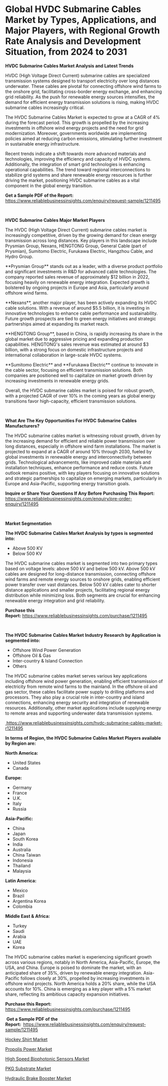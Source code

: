 <p><h1>Global HVDC Submarine Cables Market by Types, Applications, and Major Players, with Regional Growth Rate Analysis and Development Situation, from 2024 to 2031</h1></p><p><strong>HVDC Submarine Cables Market Analysis and Latest Trends</strong></p>
<p><p>HVDC (High Voltage Direct Current) submarine cables are specialized transmission systems designed to transport electricity over long distances underwater. These cables are pivotal for connecting offshore wind farms to the onshore grid, facilitating cross-border energy exchange, and enhancing grid reliability. As the push for renewable energy sources intensifies, the demand for efficient energy transmission solutions is rising, making HVDC submarine cables increasingly critical.</p><p>The HVDC Submarine Cables Market is expected to grow at a CAGR of 4% during the forecast period. This growth is propelled by the increasing investments in offshore wind energy projects and the need for grid modernization. Moreover, governments worldwide are implementing policies aimed at reducing carbon emissions, stimulating further investment in sustainable energy infrastructure.</p><p>Recent trends indicate a shift towards more advanced materials and technologies, improving the efficiency and capacity of HVDC systems. Additionally, the integration of smart grid technologies is enhancing operational capabilities. The trend toward regional interconnections to stabilize grid systems and share renewable energy resources is further driving the market, positioning HVDC submarine cables as a vital component in the global energy transition.</p></p>
<p><strong>Get a Sample PDF of the Report:&nbsp;</strong> <a href="https://www.reliablebusinessinsights.com/enquiry/request-sample/1211495?utm_campaign=1119&utm_medium=2&utm_source=Github&utm_content=ia&utm_term=05102024&utm_id=hvdc-submarine-cables">https://www.reliablebusinessinsights.com/enquiry/request-sample/1211495</a></p>
<p>&nbsp;</p>
<p><strong>HVDC Submarine Cables Major Market Players</strong></p>
<p><p>The HVDC (High Voltage Direct Current) submarine cables market is increasingly competitive, driven by the growing demand for clean energy transmission across long distances. Key players in this landscape include Prysmian Group, Nexans, HENGTONG Group, General Cable (part of Prysmian), Sumitomo Electric, Furukawa Electric, Hangzhou Cable, and Hydro Group.</p><p>**Prysmian Group** stands out as a leader, with a diverse product portfolio and significant investments in R&D for advanced cable technologies. The company reported sales revenue of approximately $12 billion in 2022, focusing heavily on renewable energy integration. Expected growth is bolstered by ongoing projects in Europe and Asia, particularly around offshore wind farms.</p><p>**Nexans**, another major player, has been actively expanding its HVDC cable solutions. With a revenue of around $5.5 billion, it is investing in innovative technologies to enhance cable performance and sustainability. Future growth prospects are tied to green energy initiatives and strategic partnerships aimed at expanding its market reach.</p><p>**HENGTONG Group**, based in China, is rapidly increasing its share in the global market due to aggressive pricing and expanding production capabilities. HENGTONG's sales revenue was estimated at around $3 billion, with a strong focus on domestic infrastructure projects and international collaboration in large-scale HVDC systems.</p><p>**Sumitomo Electric** and **Furukawa Electric** continue to innovate in the cable sector, focusing on efficient transmission solutions. Both companies are positioned well to capitalize on market growth driven by increasing investments in renewable energy grids.</p><p>Overall, the HVDC submarine cables market is poised for robust growth, with a projected CAGR of over 10% in the coming years as global energy transitions favor high-capacity, efficient transmission solutions.</p></p>
<p>&nbsp;</p>
<p><strong>What Are The Key Opportunities For HVDC Submarine Cables Manufacturers?</strong></p>
<p><p>The HVDC submarine cables market is witnessing robust growth, driven by the increasing demand for efficient and reliable power transmission over long distances, especially in offshore wind farm installations. The market is projected to expand at a CAGR of around 10% through 2030, fueled by global investments in renewable energy and interconnectivity between grids. Technological advancements, like improved cable materials and installation techniques, enhance performance and reduce costs. Future outlook remains positive, with key players focusing on innovative solutions and strategic partnerships to capitalize on emerging markets, particularly in Europe and Asia-Pacific, supporting energy transition goals.</p></p>
<p><strong>Inquire or Share Your Questions If Any Before Purchasing This Report:</strong> <a href="https://www.reliablebusinessinsights.com/enquiry/pre-order-enquiry/1211495?utm_campaign=1119&utm_medium=2&utm_source=Github&utm_content=ia&utm_term=05102024&utm_id=hvdc-submarine-cables">https://www.reliablebusinessinsights.com/enquiry/pre-order-enquiry/1211495</a></p>
<p>&nbsp;</p>
<p><strong>Market Segmentation</strong></p>
<p><strong>The HVDC Submarine Cables Market Analysis by types is segmented into:</strong></p>
<p><ul><li>Above 500 KV</li><li>Below 500 KV</li></ul></p>
<p><p>The HVDC submarine cables market is segmented into two primary types based on voltage levels: above 500 kV and below 500 kV. Above 500 kV cables are designed for long-distance transmission, connecting offshore wind farms and remote energy sources to onshore grids, enabling efficient power transfer over vast distances. Below 500 kV cables cater to shorter distance applications and smaller projects, facilitating regional energy distribution while minimizing loss. Both segments are crucial for enhancing renewable energy integration and grid reliability.</p></p>
<p><strong>Purchase this Report:&nbsp;</strong><a href="https://www.reliablebusinessinsights.com/purchase/1211495?utm_campaign=1119&utm_medium=2&utm_source=Github&utm_content=ia&utm_term=05102024&utm_id=hvdc-submarine-cables">https://www.reliablebusinessinsights.com/purchase/1211495</a></p>
<p>&nbsp;</p>
<p><strong>The HVDC Submarine Cables Market Industry Research by Application is segmented into:</strong></p>
<p><ul><li>Offshore Wind Power Generation</li><li>Offshore Oil & Gas</li><li>Inter-country & Island Connection</li><li>Others</li></ul></p>
<p><p>The HVDC submarine cables market serves various key applications including offshore wind power generation, enabling efficient transmission of electricity from remote wind farms to the mainland. In the offshore oil and gas sector, these cables facilitate power supply to drilling platforms and processors. They also play a crucial role in inter-country and island connections, enhancing energy security and integration of renewable resources. Additionally, other market applications include supplying energy to remote areas and supporting underwater data transmission systems.</p></p>
<p><a href="https://www.reliablebusinessinsights.com/hvdc-submarine-cables-market-r1211495?utm_campaign=1119&utm_medium=2&utm_source=Github&utm_content=ia&utm_term=05102024&utm_id=hvdc-submarine-cables">&nbsp;https://www.reliablebusinessinsights.com/hvdc-submarine-cables-market-r1211495</a></p>
<p><strong>In terms of Region, the HVDC Submarine Cables Market Players available by Region are:</strong></p>
<p>
    <p> <strong> North America: </strong>
        <ul>
            <li>United States</li>
            <li>Canada</li>
        </ul>
        </p> 
    <p> <strong> Europe: </strong>
        <ul>
            <li>Germany</li>
            <li>France</li>
            <li>U.K.</li>
            <li>Italy</li>
            <li>Russia</li>
        </ul>
        </p> 
    <p> <strong> Asia-Pacific: </strong>
        <ul>
            <li>China</li>
            <li>Japan</li>
            <li>South Korea</li>
            <li>India</li>
            <li>Australia</li>
            <li>China Taiwan</li>
            <li>Indonesia</li>
            <li>Thailand</li>
            <li>Malaysia</li>
        </ul>
        </p> 
    <p> <strong> Latin America: </strong>
        <ul>
            <li>Mexico</li>
            <li>Brazil</li>
            <li>Argentina Korea</li>
            <li>Colombia</li>
        </ul>
        </p> 
    <p> <strong> Middle East & Africa: </strong>
        <ul>
            <li>Turkey</li>
            <li>Saudi</li>
            <li>Arabia</li>
            <li>UAE</li>
            <li>Korea</li>
        </ul>
    </p>
    </p>
<p><p>The HVDC submarine cables market is experiencing significant growth across various regions, notably in North America, Asia-Pacific, Europe, the USA, and China. Europe is poised to dominate the market, with an anticipated share of 35%, driven by renewable energy integration. Asia-Pacific follows closely at 30%, propelled by increasing investments in offshore wind projects. North America holds a 20% share, while the USA accounts for 10%. China is emerging as a key player with a 5% market share, reflecting its ambitious capacity expansion initiatives.</p></p>
<p><strong>Purchase this Report: </strong><a href="https://www.reliablebusinessinsights.com/purchase/1211495?utm_campaign=1119&utm_medium=2&utm_source=Github&utm_content=ia&utm_term=05102024&utm_id=hvdc-submarine-cables">https://www.reliablebusinessinsights.com/purchase/1211495</a></p>
<p>&nbsp;<strong>Get a Sample PDF of the Report:&nbsp;&nbsp;</strong><a href="https://www.reliablebusinessinsights.com/enquiry/request-sample/1211495?utm_campaign=1119&utm_medium=2&utm_source=Github&utm_content=ia&utm_term=05102024&utm_id=hvdc-submarine-cables">https://www.reliablebusinessinsights.com/enquiry/request-sample/1211495</a></p>
<p><strong></strong></p>
<p><p><a href="https://www.linkedin.com/pulse/global-hockey-shirt-market-projected-grow-cagr-67-forcasted-rtyvc?utm_campaign=1119&utm_medium=2&utm_source=Github&utm_content=ia&utm_term=05102024&utm_id=hvdc-submarine-cables">Hockey Shirt Market</a></p><p><a href="https://github.com/irfadac/Market-Research-Report-List-5/blob/main/propolis-power-market.md?utm_campaign=1119&utm_medium=2&utm_source=Github&utm_content=ia&utm_term=05102024&utm_id=hvdc-submarine-cables">Propolis Power Market</a></p><p><a href="https://issuu.com/reportprime-2/docs/high-speed-biophotonic-sensors-mark_db0789232436ed?utm_campaign=1119&utm_medium=2&utm_source=Github&utm_content=ia&utm_term=05102024&utm_id=hvdc-submarine-cables">High Speed Biophotonic Sensors Market</a></p><p><a href="https://github.com/Dritamusajz475/Market-Research-Report-List-1/blob/main/pkg-substrate-market.md?utm_campaign=1119&utm_medium=2&utm_source=Github&utm_content=ia&utm_term=05102024&utm_id=hvdc-submarine-cables">PKG Substrate Market</a></p><p><a href="https://www.linkedin.com/pulse/evaluating-global-hydraulic-brake-booster-market-trends-zhoye?utm_campaign=1119&utm_medium=2&utm_source=Github&utm_content=ia&utm_term=05102024&utm_id=hvdc-submarine-cables">Hydraulic Brake Booster Market</a></p></p>